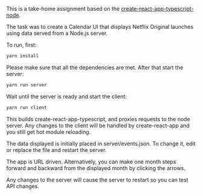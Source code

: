 This is a take-home assignment based on the [create-react-app-typescript-node](https://github.com/dannycochran/create-react-app-typescript-node).

The task was to create a Calendar UI that displays Netflix Original launches using data served from a Node.js server.

To run, first:

```sh
yarn install
```
Please make sure that all the dependencies are met.
After that start the server:

```sh
yarn run server
```

Wait until the server is ready and start the client:

```sh
yarn run client
```

This builds create-react-app-typescript, and proxies requests to the node server. Any changes
to the client will be handled by create-react-app and you still get hot module reloading.

The data displayed is initially placed in server/events.json. To change it, edit or replace the file and restart the server.

The app is URL driven. Alternatively, you can make one month steps forward and backward from the displayed month by clicking the arrows.

Any changes to the server will cause the server to restart so you can test API changes.
